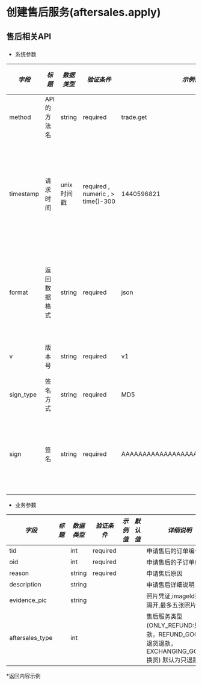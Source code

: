 # 创建售后服务(aftersales.apply)

## 售后相关API

### 

* 系统参数

| *字段* | *标题* | *数据类型* | *验证条件* | *示例值* | *默认值* | *详细说明* |
| ------------- | ------------- | ------------- | ------------- | ------------- | ------------- | ------------- |
| method | API的方法名 | string | required | trade.get | null | 标识请求的是哪个API |
| timestamp | 请求时间 | unix时间戳 | required , numeric , > time()-300 | 1440596821 | null | 标识API请求的发起时间，如果超时300秒则拒绝请求 |
| format | 返回数据格式 | string | required | json | json | 返回数据是json格式的，目前只支持json |
| v | 版本号 | string | required | v1 | null | 标识该接口的版本 |
| sign_type | 签名方式 | string | required | MD5 | null | 标识签名算法 |
| sign | 签名 | string | required | AAAAAAAAAAAAAAAAAAAAAAAAAAAAAAAAA | null | 数据签名，32位长度16进制数字 |


* 业务参数

| *字段* | *标题* | *数据类型* | *验证条件* | *示例值* | *默认值* | *详细说明* |
| ------------- | ------------- | ------------- | ------------- | ------------- | ------------- | ------------- |
| tid |  | int | required |  |  | 申请售后的订单编号 |
| oid |  | int | required |  |  | 申请售后的子订单编号 |
| reason |  | string | required |  |  | 申请售后原因 |
| description |  | string |  |  |  | 申请售后详细说明 |
| evidence_pic |  | string |  |  |  | 照片凭证,imageId逗号隔开,最多五张照片 |
| aftersales_type |  | int |  |  |  | 售后服务类型(ONLY_REFUND:只退款，REFUND_GOODS:退货退款，EXCHANGING_GOODS:换货) 默认为只退款 |


*返回内容示例

```



```


